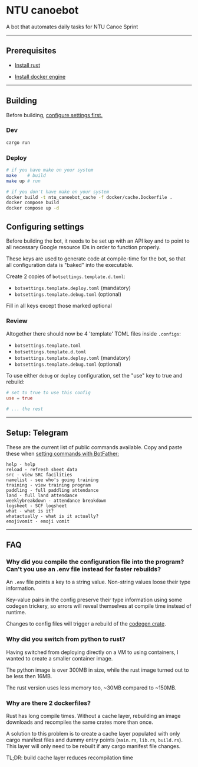 # NTU canoebot
A bot that automates daily tasks for NTU Canoe Sprint

---

## Prerequisites

- [Install rust](https://rustup.rs)

- [Install docker engine](https://docs.docker.com/engine/install/)

---

## Building
Before building, [configure settings first.](#configuring-settings)


### Dev
```sh
cargo run
```

### Deploy
```sh
# if you have make on your system
make    # build
make up # run

# if you don't have make on your system
docker build -t ntu_canoebot_cache -f docker/cache.Dockerfile .
docker compose build
docker compose up -d
```

## Configuring settings
Before building the bot, it needs to be set up with an API key and to point to all necessary Google resource IDs in order to function properly.

These keys are used to generate code at compile-time for the bot,
so that all configuration data is "baked" into the executable.

Create 2 copies of `botsettings.template.d.toml`:
- `botsettings.template.deploy.toml` (mandatory)
- `botsettings.template.debug.toml` (optional)

Fill in all keys except those marked optional

### Review
Altogether there should now be 4 'template' TOML files inside `.configs`:
- `botsettings.template.toml`
- `botsettings.template.d.toml`
- `botsettings.template.deploy.toml` (mandatory)
- `botsettings.template.debug.toml` (optional)

To use either `debug` or `deploy` configuration, set the "use" key to true and rebuild:
```toml
# set to true to use this config
use = true

# ... the rest
```

---

## Setup: Telegram
These are the current list of public commands available. Copy and paste these when [setting commands with BotFather:](https://core.telegram.org/bots#botfather-commands)

    help - help
    reload - refresh sheet data
    src - view SRC facilities
    namelist - see who's going training
    training - view training program
    paddling - full paddling attendance
    land - full land attendance
    weeklybreakdown - attendance breakdown
    logsheet - SCF logsheet
    what - what is it?
    whatactually - what is it actually?
    emojivomit - emoji vomit

<!-- whoami - who u -->

<!-- countdown - days left to ITCC -->

---

<!-- ## Usage: interaction

<img src=".media/canoebot_interaction_512p.gif" alt="Interacting with the bot" width="400"/> -->

## FAQ

### Why did you compile the configuration file into the program? Can't you use an .env file instead for faster rebuilds?
An `.env` file points a key to a string value. Non-string values loose their type information.

Key-value pairs in the config preserve their type information using some codegen trickery, so errors will reveal themselves at compile time instead of runtime.

Changes to config files will trigger a rebuild of the [codegen crate](./crates/ntu_canoebot_config/).

### Why did you switch from python to rust?
Having switched from deploying directly on a VM to using containers, I wanted to create a smaller container image.

The python image is over 300MB in size, while the rust image turned out to be less then 16MB.

The rust version uses less memory too, ~30MB compared to ~150MB.

### Why are there 2 dockerfiles?
Rust has long compile times. Without a cache layer, rebuilding an image downloads and recompiles the same crates more than once.

A solution to this problem is to create a cache layer populated with only cargo manifest files and dummy entry points (`main.rs`, `lib.rs`, `build.rs`). This layer will only need to be rebuilt if any cargo manifest file changes.

TL;DR: build cache layer reduces recompilation time

